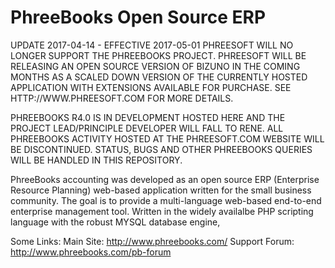 PhreeBooks Open Source ERP
=========================

UPDATE 2017-04-14 - EFFECTIVE 2017-05-01 PHREESOFT WILL NO LONGER SUPPORT THE PHREEBOOKS PROJECT. PHREESOFT WILL BE RELEASING AN OPEN SOURCE VERSION OF BIZUNO IN THE COMING MONTHS AS A SCALED DOWN VERSION OF THE CURRENTLY HOSTED APPLICATION WITH EXTENSIONS AVAILABLE FOR PURCHASE. SEE HTTP://WWW.PHREESOFT.COM FOR MORE DETAILS.

PHREEBOOKS R4.0 IS IN DEVELOPMENT HOSTED HERE AND THE PROJECT LEAD/PRINCIPLE DEVELOPER WILL FALL TO RENE. ALL PHREEBOOKS ACTIVITY HOSTED AT THE PHREESOFT.COM WEBSITE WILL BE DISCONTINUED. STATUS, BUGS AND OTHER PHREEBOOKS QUERIES WILL BE HANDLED IN THIS REPOSITORY.

PhreeBooks accounting was developed as an open source ERP (Enterprise Resource Planning) web-based application written for the small business community. The goal is to provide a multi-language web-based end-to-end enterprise management tool. Written in the widely availalbe PHP scripting language with the robust MYSQL database engine, 

Some Links: Main Site: http://www.phreebooks.com/    Support Forum: http://www.phreebooks.com/pb-forum
